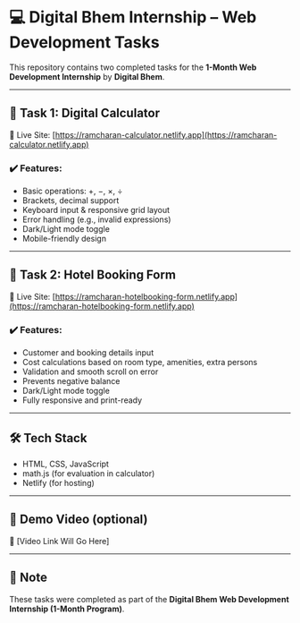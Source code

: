 # 💻 Digital Bhem Internship – Web Development Tasks

This repository contains two completed tasks for the **1-Month Web Development Internship** by **Digital Bhem**.

---

## 📂 Task 1: Digital Calculator

🔗 Live Site: [https://ramcharan-calculator.netlify.app](https://ramcharan-calculator.netlify.app)

### ✔️ Features:
- Basic operations: +, −, ×, ÷
- Brackets, decimal support
- Keyboard input & responsive grid layout
- Error handling (e.g., invalid expressions)
- Dark/Light mode toggle
- Mobile-friendly design

---

## 📂 Task 2: Hotel Booking Form

🔗 Live Site: [https://ramcharan-hotelbooking-form.netlify.app](https://ramcharan-hotelbooking-form.netlify.app)

### ✔️ Features:
- Customer and booking details input
- Cost calculations based on room type, amenities, extra persons
- Validation and smooth scroll on error
- Prevents negative balance
- Dark/Light mode toggle
- Fully responsive and print-ready

---

## 🛠️ Tech Stack
- HTML, CSS, JavaScript
- math.js (for evaluation in calculator)
- Netlify (for hosting)

---

## 📸 Demo Video (optional)
🔗 [Video Link Will Go Here]

---

## 📌 Note
These tasks were completed as part of the **Digital Bhem Web Development Internship (1-Month Program)**.

